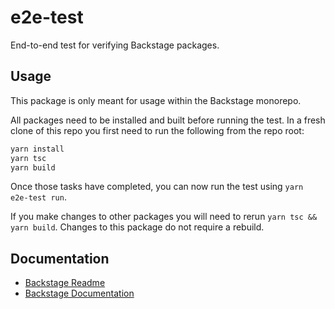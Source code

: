 # e2e-test

End-to-end test for verifying Backstage packages.

## Usage

This package is only meant for usage within the Backstage monorepo.

All packages need to be installed and built before running the test. In a fresh clone of this repo you first need to run the following from the repo root:

```sh
yarn install
yarn tsc
yarn build
```

Once those tasks have completed, you can now run the test using `yarn e2e-test run`.

If you make changes to other packages you will need to rerun `yarn tsc && yarn build`. Changes to this package do not require a rebuild.

## Documentation

- [Backstage Readme](https://github.com/spotify/backstage/blob/master/README.md)
- [Backstage Documentation](https://github.com/spotify/backstage/blob/master/docs/README.md)
